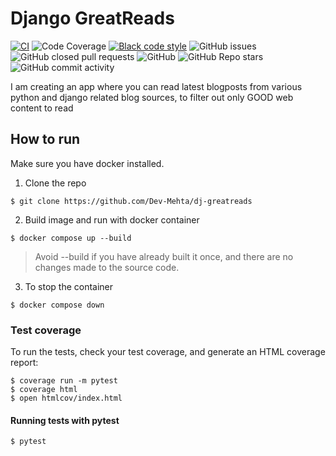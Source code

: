 # Django GreatReads
[![CI](https://github.com/Dev-Mehta/dj-greatreads/actions/workflows/ci.yml/badge.svg)](https://github.com/Dev-Mehta/dj-greatreads/) ![Code Coverage](https://img.shields.io/endpoint?url=https://raw.githubusercontent.com/wiki/Dev-Mehta/dj-greatreads/coverage-comment-badge.json) [![Black code style](https://img.shields.io/badge/code%20style-black-000000.svg)](https://github.com/ambv/black) ![GitHub issues](https://img.shields.io/github/issues/Dev-Mehta/dj-greatreads) ![GitHub closed pull requests](https://img.shields.io/github/issues-pr-closed/Dev-Mehta/dj-greatreads) ![GitHub](https://img.shields.io/github/license/Dev-Mehta/dj-greatreads) ![GitHub Repo stars](https://img.shields.io/github/stars/Dev-Mehta/dj-greatreads?style=social) ![GitHub commit activity](https://img.shields.io/github/commit-activity/m/Dev-Mehta/dj-greatreads)

 I am creating an app where you can read latest blogposts from various python and django related blog sources, to filter out only GOOD web content to read

## How to run

Make sure you have docker installed.

1. Clone the repo
```
$ git clone https://github.com/Dev-Mehta/dj-greatreads
```

2. Build image and run with docker container

```
$ docker compose up --build
```

> Avoid --build if you have already built it once, and there are no changes made to the source code.

3. To stop the container
```
$ docker compose down
```
### Test coverage

To run the tests, check your test coverage, and generate an HTML coverage report:

    $ coverage run -m pytest
    $ coverage html
    $ open htmlcov/index.html

#### Running tests with pytest

    $ pytest
